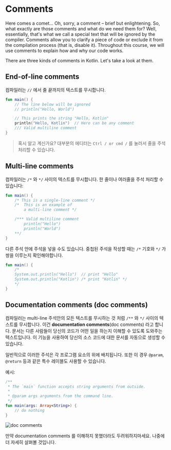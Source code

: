 # Comments

Here comes a comet... Oh, sorry, a comment – brief but enlightening. So, what exactly are those comments and what do we need them for? Well, essentially, that's what we call a special text that will be ignored by the compiler. Comments allow you to clarify a piece of code or exclude it from the compilation process (that is, disable it). Throughout this course, we will use comments to explain how and why our code works.

There are three kinds of comments in Kotlin. Let's take a look at them.

## End-of-line comments

컴파일러는 `//` 에서 줄 끝까지의 텍스트를 무시합니다.

```kotlin
fun main() {
    // The line below will be ignored
    // println("Hello, World")

    // This prints the string "Hello, Kotlin"
    println("Hello, Kotlin")  // Here can be any comment
    /// Valid multiline comment
}
```

> 혹시 알고 계신가요? 대부분의 에디터는 `Ctrl / or cmd /` 를 눌러서 줄을 주석 처리할 수 있습니다.



## Multi-line comments

컴파일러는 `/*` 와 `*/` 사이의 텍스트를 무시합니다. 한 줄이나 여러줄을 주석 처리할 수 있습니다:

```kotlin
fun main() {
    /* This is a single-line comment */
    /*  This is an example of
        a multi-line comment */

    /*** Valid multiline comment
        println("Hello")
        println("World")
    **/
}
```

다른 주석 안에 주석을 넣을 수도 있습니다. 중첩된 주석을 작성할 때는 `/*` 기호와 `*/` 가 쌍을 이루는지 확인해야합니다.

```kotlin
fun main() {
    /*
    System.out.println("Hello")  // print "Hello"
    System.out.println("Kotlin") /* print "Kotlin" */
    */
}
```

## Documentation comments (doc comments)

컴파일러는 multi-line 주석안의 모든 텍스트를 무시하는 것 처럼 `/**` 와 `*/` 사이의 텍스트를 무시합니다. 이건 **documentation comments**(doc comments) 라고 합니다. 문서는 다른 사람들이 당신의 코드가 어떤 일을 하는지 이해할 수 있도록 도와주는 텍스트입니다. 이 기능을 사용하여 당신의 소스 코드에 대한 문서를 자동으로 생성할 수 있습니다.

일반적으로 이러한 주석은 각 프로그램 요소의 위에 배치됩니다. 또한 이 경우  `@param`, `@return` 등과 같은 특수 레이블도 사용할 수 있습니다.

예시:

```kotlin
/**
 * The `main` function accepts string arguments from outside.
 *
 * @param args arguments from the command line.
 */
fun main(args: Array<String>) {
    // do nothing
}
```

![doc comments](https://user-images.githubusercontent.com/86511086/209951743-ffbe7b3f-f265-4edf-8e14-75e85f099fd2.png)



만약 documentation comments 를 이해하지 못했더라도 두려워하지마세요. 나중에 더 자세히 살펴볼 것입니다.
